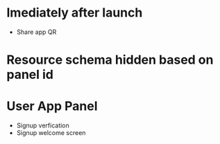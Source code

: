 # Imediately after launch
- Share app QR

# Resource schema hidden based on panel id

# User App Panel
- Signup verfication
- Signup welcome screen

